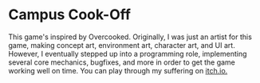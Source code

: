 # Campus Cook-Off

This game's inspired by Overcooked. Originally, I was just an artist for this game, making concept art, environment art, character art, and UI art. However, I eventually stepped up into a programming role, implementing several core mechanics, bugfixes, and more in order to get the game working well on time. You can play through my suffering on [itch.io.](https://gmu-game.itch.io/campus-cook-off)